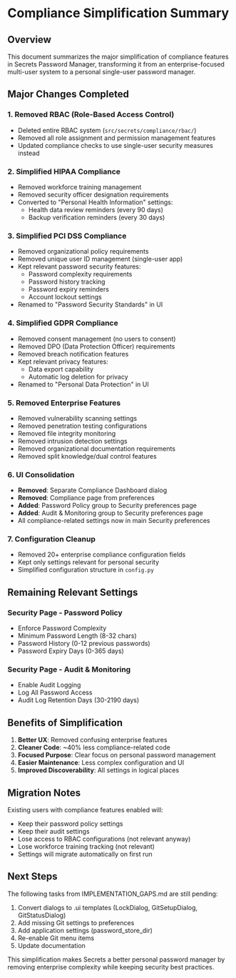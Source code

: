 # Compliance Simplification Summary

## Overview
This document summarizes the major simplification of compliance features in Secrets Password Manager, transforming it from an enterprise-focused multi-user system to a personal single-user password manager.

## Major Changes Completed

### 1. Removed RBAC (Role-Based Access Control)
- Deleted entire RBAC system (`src/secrets/compliance/rbac/`)
- Removed all role assignment and permission management features
- Updated compliance checks to use single-user security measures instead

### 2. Simplified HIPAA Compliance
- Removed workforce training management
- Removed security officer designation requirements
- Converted to "Personal Health Information" settings:
  - Health data review reminders (every 90 days)
  - Backup verification reminders (every 30 days)

### 3. Simplified PCI DSS Compliance
- Removed organizational policy requirements
- Removed unique user ID management (single-user app)
- Kept relevant password security features:
  - Password complexity requirements
  - Password history tracking
  - Password expiry reminders
  - Account lockout settings
- Renamed to "Password Security Standards" in UI

### 4. Simplified GDPR Compliance
- Removed consent management (no users to consent)
- Removed DPO (Data Protection Officer) requirements
- Removed breach notification features
- Kept relevant privacy features:
  - Data export capability
  - Automatic log deletion for privacy
- Renamed to "Personal Data Protection" in UI

### 5. Removed Enterprise Features
- Removed vulnerability scanning settings
- Removed penetration testing configurations
- Removed file integrity monitoring
- Removed intrusion detection settings
- Removed organizational documentation requirements
- Removed split knowledge/dual control features

### 6. UI Consolidation
- **Removed**: Separate Compliance Dashboard dialog
- **Removed**: Compliance page from preferences
- **Added**: Password Policy group to Security preferences page
- **Added**: Audit & Monitoring group to Security preferences page
- All compliance-related settings now in main Security preferences

### 7. Configuration Cleanup
- Removed 20+ enterprise compliance configuration fields
- Kept only settings relevant for personal security
- Simplified configuration structure in `config.py`

## Remaining Relevant Settings

### Security Page - Password Policy
- Enforce Password Complexity
- Minimum Password Length (8-32 chars)
- Password History (0-12 previous passwords)
- Password Expiry Days (0-365 days)

### Security Page - Audit & Monitoring
- Enable Audit Logging
- Log All Password Access
- Audit Log Retention Days (30-2190 days)

## Benefits of Simplification

1. **Better UX**: Removed confusing enterprise features
2. **Cleaner Code**: ~40% less compliance-related code
3. **Focused Purpose**: Clear focus on personal password management
4. **Easier Maintenance**: Less complex configuration and UI
5. **Improved Discoverability**: All settings in logical places

## Migration Notes

Existing users with compliance features enabled will:
- Keep their password policy settings
- Keep their audit settings
- Lose access to RBAC configurations (not relevant anyway)
- Lose workforce training tracking (not relevant)
- Settings will migrate automatically on first run

## Next Steps

The following tasks from IMPLEMENTATION_GAPS.md are still pending:
1. Convert dialogs to .ui templates (LockDialog, GitSetupDialog, GitStatusDialog)
2. Add missing Git settings to preferences
3. Add application settings (password_store_dir)
4. Re-enable Git menu items
5. Update documentation

This simplification makes Secrets a better personal password manager by removing enterprise complexity while keeping security best practices.